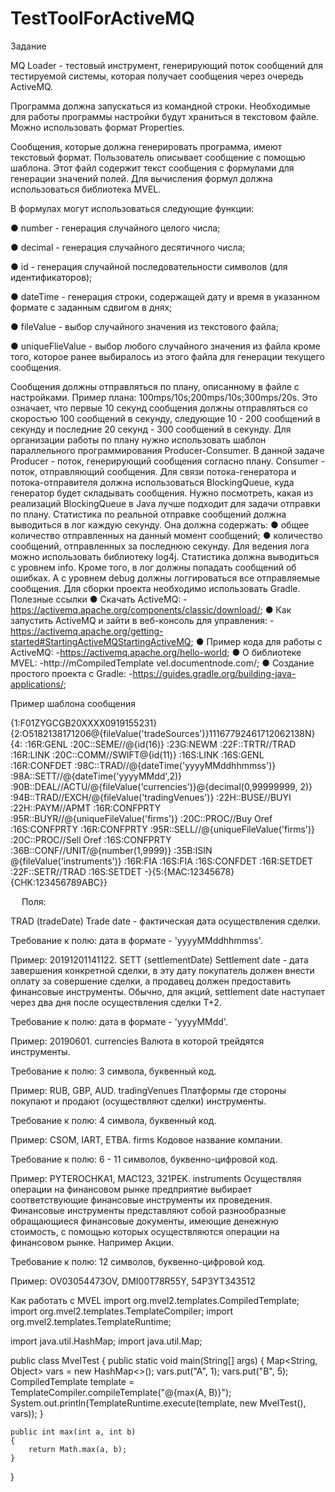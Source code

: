 # TestToolForActiveMQ
Задание

MQ Loader - тестовый инструмент, генерирующий поток сообщений для тестируемой системы, которая получает сообщения через очередь ActiveMQ.

Программа должна запускаться из командной строки. Необходимые для работы программы настройки будут храниться в текстовом файле. Можно использовать формат Properties.

Сообщения, которые должна генерировать программа, имеют текстовый формат. Пользователь описывает сообщение с помощью шаблона. Этот файл содержит текст сообщения с формулами для генерации значений полей. Для вычисления формул должна использоваться библиотека MVEL.

В формулах могут использоваться следующие функции:

● number - генерация случайного целого числа;

● decimal - генерация случайного десятичного числа;

● id - генерация случайной последовательности символов (для идентификаторов);

● dateTime - генерация строки, содержащей дату и время в указанном формате с заданным сдвигом в днях;

● fileValue - выбор случайного значения из текстового файла;

● uniqueFlieValue - выбор любого случайного значения из файла кроме того, которое ранее выбиралось из этого файла для генерации текущего сообщения.

Сообщения должны отправляться по плану, описанному в файле с настройками. Пример плана: 100mps/10s;200mps/10s;300mps/20s. Это означает, что первые 10 секунд сообщения должны отправляться со скоростью 100 сообщений в секунду, следующие 10 - 200 сообщений в секунду и последние 20 секунд - 300 сообщений в секунду. Для организации работы по плану нужно использовать шаблон параллельного программирования Producer-Consumer. В данной задаче Producer - поток, генерирующий сообщения согласно плану. Consumer - поток, отправляющий сообщения. Для связи потока-генератора и потока-отправителя должна использоваться BlockingQueue, куда генератор будет складывать сообщения. Нужно посмотреть, какая из реализаций BlockingQueue в Java лучше подходит для задачи отправки по плану.
Статистика по реальной отправке сообщений должна выводиться в лог каждую секунду. Она должна содержать:
● общее количество отправленных на данный момент сообщений;
● количество сообщений, отправленных за последнюю секунду.
Для ведения лога можно использовать библиотеку log4j. Статистика должна выводиться с уровнем info. Кроме того, в лог должны попадать сообщений об ошибках. А с уровнем debug должны логгироваться все отправляемые сообщения.
Для сборки проекта необходимо использовать Gradle.
Полезные ссылки
● Скачать ActiveMQ: -https://activemq.apache.org/components/classic/download/;
● Как запустить ActiveMQ и зайти в веб-консоль для управления: -https://activemq.apache.org/getting-started#StartingActiveMQStartingActiveMQ;
● Пример кода для работы с ActiveMQ: -https://activemq.apache.org/hello-world;
● О библиотеке MVEL: -http://mCompiledTemplate vel.documentnode.com/;
● Создание простого проекта с Gradle: -https://guides.gradle.org/building-java-applications/;

Пример шаблона сообщения

{1:F01ZYGCGB20XXXX0919155231}{2:O5182138171206@{fileValue('tradeSources')}11167792461712062138N}{4:
:16R:GENL
:20C::SEME//@{id(16)}
:23G:NEWM
:22F::TRTR//TRAD
:16R:LINK
:20C::COMM//SWIFT@{id(11)}
:16S:LINK
:16S:GENL
:16R:CONFDET
:98C::TRAD//@{dateTime('yyyyMMddhhmmss')}
:98A::SETT//@{dateTime('yyyyMMdd',2)}
:90B::DEAL//ACTU/@{fileValue('currencies')}@{decimal(0,99999999, 2)}
:94B::TRAD//EXCH/@{fileValue('tradingVenues')}
:22H::BUSE//BUYI
:22H::PAYM//APMT
:16R:CONFPRTY
:95R::BUYR//@{uniqueFileValue('firms')}
:20C::PROC//Buy Oref
:16S:CONFPRTY
:16R:CONFPRTY
:95R::SELL//@{uniqueFileValue('firms')}
:20C::PROC//Sell Oref
:16S:CONFPRTY
:36B::CONF//UNIT/@{number(1,9999)}
:35B:ISIN @{fileValue('instruments')}
:16R:FIA
:16S:FIA
:16S:CONFDET
:16R:SETDET
:22F::SETR//TRAD
:16S:SETDET
-}{5:{MAC:12345678}{CHK:123456789ABC}}


 
Поля:

TRAD (tradeDate)	Trade date - фактическая дата осуществления сделки.

Требование к полю: дата в формате - 'yyyyMMddhhmmss'.

Пример: 20191201141122.
SETT (settlementDate)	Settlement date - дата завершения конкретной сделки, в эту дату покупатель должен внести оплату за совершение сделки, а продавец должен предоставить финансовые инструменты. Обычно, для акций, settlement date наступает через два дня после осуществления сделки T+2.

Требование к полю: дата в формате - 'yyyyMMdd'.

Пример: 20190601.
currencies	Валюта в которой трейдятся инструменты.

Требование к полю: 3 символа, буквенный код.

Пример: RUB, GBP, AUD.
tradingVenues	Платформы где стороны покупают и продают (осуществляют сделки) инструменты.

Требование к полю: 4 символа, буквенный код.

Пример: CSOM, IART, ETBA.
firms	Кодовое название компании.

Требование к полю: 6 - 11 символов, буквенно-цифровой код.

Пример: PYTEROCHKA1, MAC123, 321PEK.
instruments	Осуществляя операции на финансовом рынке предприятие выбирает соответствующие финансовые инструменты их проведения. Финансовые инструменты представляют собой разнообразные обращающиеся финансовые документы, имеющие денежную стоимость, с помощью которых осуществляются операции на финансовом рынке. Например Акции.

Требование к полю: 12 символов, буквенно-цифровой код.

Пример: OV03054473OV, DMI00T78R55Y, 54P3YT343512


Как работать с MVEL
import org.mvel2.templates.CompiledTemplate;
import org.mvel2.templates.TemplateCompiler;
import org.mvel2.templates.TemplateRuntime;

import java.util.HashMap;
import java.util.Map;

public class MvelTest
{
	public static void main(String[] args)
	{
		Map<String, Object> vars = new HashMap<>();
		vars.put("A", 1);
		vars.put("B", 5);
		CompiledTemplate template = TemplateCompiler.compileTemplate("@{max(A, B)}");
		System.out.println(TemplateRuntime.execute(template, new MvelTest(), vars));
	}
	
	public int max(int a, int b)
	{
		return Math.max(a, b);
	}
}
